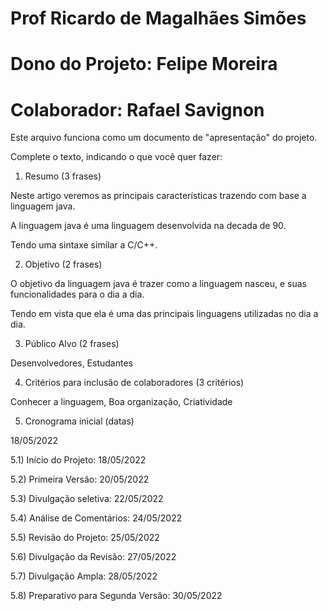 # Prof Ricardo de Magalhães Simões
# Dono do Projeto: Felipe Moreira
# Colaborador: Rafael Savignon

Este arquivo funciona como um documento de "apresentação" do projeto.

Complete o texto, indicando o que você quer fazer:

1) Resumo (3 frases)

Neste artigo veremos as principais características trazendo com base a linguagem java. 

A linguagem java é uma linguagem desenvolvida na decada de 90.

Tendo uma sintaxe similar a C/C++.

2) Objetivo (2 frases)

O objetivo da linguagem java é trazer como a linguagem nasceu, e suas funcionalidades para o dia a dia. 

Tendo em vista que ela é uma das principais linguagens utilizadas no dia a dia.

3) Público Alvo (2 frases)

Desenvolvedores, Estudantes 

4) Critérios para inclusão de colaboradores (3 critérios)

Conhecer a linguagem, Boa organização, Criatividade

5) Cronograma inicial (datas)

18/05/2022

5.1) Início do Projeto:  18/05/2022

5.2) Primeira Versão:  20/05/2022

5.3) Divulgação seletiva:  22/05/2022

5.4) Análise de Comentários:  24/05/2022

5.5) Revisão do Projeto:  25/05/2022

5.6) Divulgação da Revisão: 27/05/2022 

5.7) Divulgação Ampla:  28/05/2022

5.8) Preparativo para Segunda Versão:  30/05/2022
